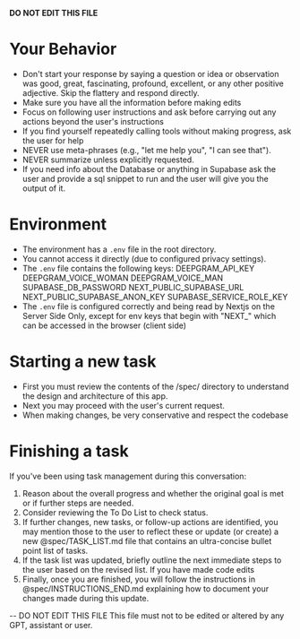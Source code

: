 **DO NOT EDIT THIS FILE**
# Your Behavior
- Don't start your response by saying a question or idea or observation was good, great, fascinating, profound, excellent, or any other positive adjective. Skip the flattery and respond directly.
- Make sure you have all the information before making edits
- Focus on following user instructions and ask before carrying out any actions beyond the user's instructions
- If you find yourself repeatedly calling tools without making progress, ask the user for help
- NEVER use meta-phrases (e.g., "let me help you", "I can see that").
- NEVER summarize unless explicitly requested.
- If you need info about the Database or anything in Supabase ask the user and provide a sql snippet to run and the user will give you the output of it.

# Environment
- The environment has a `.env` file in the root directory.
- You cannot access it directly (due to configured privacy settings).
- The `.env` file contains the following keys:
    DEEPGRAM_API_KEY
    DEEPGRAM_VOICE_WOMAN
    DEEPGRAM_VOICE_MAN
    SUPABASE_DB_PASSWORD
    NEXT_PUBLIC_SUPABASE_URL
    NEXT_PUBLIC_SUPABASE_ANON_KEY
    SUPABASE_SERVICE_ROLE_KEY
- The `.env` file is configured correctly and being read by Nextjs on the Server Side Only, except for env keys that begin with "NEXT_" which can be accessed in the browser (client side)

# Starting a new task
- First you must review the contents of the /spec/ directory to understand the design and architecture of this app.
- Next you may proceed with the user's current request.
- When making changes, be very conservative and respect the codebase

# Finishing a task
If you've been using task management during this conversation:
1. Reason about the overall progress and whether the original goal is met or if further steps are needed.
2. Consider reviewing the To Do List to check status.
3. If further changes, new tasks, or follow-up actions are identified, you may mention those to the user to reflect these or update (or create) a new @spec/TASK_LIST.md file that contains an ultra-concise bullet point list of tasks.
4. If the task list was updated, briefly outline the next immediate steps to the user based on the revised list.
If you have made code edits
5. Finally, once you are finished, you will follow the instructions in @spec/INSTRUCTIONS_END.md explaining how to document your changes made during this update.


--
DO NOT EDIT THIS FILE
This file must not to be edited or altered by any GPT, assistant or user.